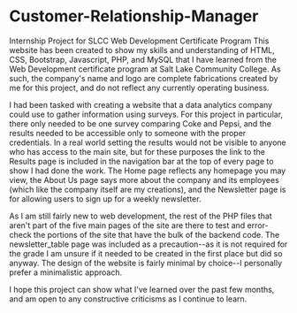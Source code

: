 # Customer-Relationship-Manager
Internship Project for SLCC Web Development Certificate Program
This website has been created to show my skills and understanding of HTML, CSS, Bootstrap, Javascript, PHP, and MySQL that I have learned from the Web
Development certificate program at Salt Lake Community College. As such, the company's name and logo are complete fabrications created by me for this project,
and do not reflect any currently operating business.

I had been tasked with creating a website that a data analytics company could use to gather information using surveys. For this project in particular, there
only needed to be one survey comparing Coke and Pepsi, and the results needed to be accessible only to someone with the proper credentials. In a real world
setting the results would not be visible to anyone who has access to the main site, but for these purposes the link to the Results page is included in the
navigation bar at the top of every page to show I had done the work. The Home page reflects any homepage you may view, the About Us page says more about the
company and its employees (which like the company itself are my creations), and the Newsletter page is for allowing users to sign up for a weekly newsletter.

As I am still fairly new to web development, the rest of the PHP files that aren't part of the five main pages of the site are there to test and error-check
the portions of the site that have the bulk of the backend code. The newsletter_table page was included as a precaution--as it is not required for the grade I
am unsure if it needed to be created in the first place but did so anyway. The design of the website is fairly minimal by choice--I personally prefer a
minimalistic approach.

I hope this project can show what I've learned over the past few months, and am open to any constructive criticisms as I continue to learn.

